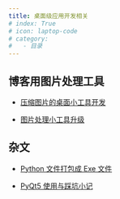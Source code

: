 ```yaml
---
title: 桌面级应用开发相关
# index: True
# icon: laptop-code
# category:
#   - 目录
---
```


## 博客用图片处理工具

- [压缩图片的桌面小工具开发](01_compress_photo.md)

- [图片处理小工具升级](04_jpgtools_update.md)

## 杂文

- [Python 文件打包成 Exe 文件](02_file_packaging.md)

- [PyQt5 使用与踩坑小记](03_pyqt5_recording.md)
